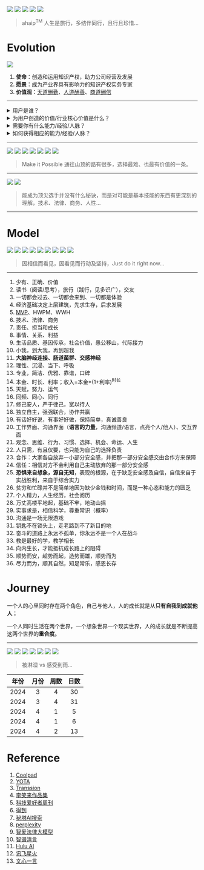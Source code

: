 ![](https://github.com/ipr9/ipr9/assets/163503847/813b7efc-dc2c-48d6-b3b9-3cf443b969f1)
![](https://github.com/ipr9/ipr9/assets/163503847/9ccacc09-b042-4367-9653-6f23c23e7fa1)
![](https://github.com/ipr9/ipr9/assets/163503847/dda4e226-3877-49c1-9405-5650e23259ad)
![](https://github.com/ipr9/ipr9/assets/163503847/e28c487d-2830-47bd-8e38-e981f1751fee)
![](https://github.com/ipr9/ipr9/assets/163503847/79319eb5-cf6f-4d11-a289-ba9cc00c2c4d)
> ahaip<sup>TM</sup> 人生是旅行，多结伴同行，且行且珍惜...

# Evolution

![](https://github.com/ipr9/ipr9/assets/163503847/b5ef24d8-6bd9-43ab-bde3-7856cdfa5f31)
1. **使命**：创造和运用知识产权，助力公司经营及发展
2. **愿景**：成为产业界具有影响力的知识产权实务专家
3. **价值观**：<ins>天道酬勤</ins>、<ins>人道酬善</ins>、<ins>商道酬信</ins>

***

<details>
<summary>用户是谁？</summary>
  <table>
  <tr><td>内部：业务，领导/老板，团队...</td></tr>
  <tr><td>外部：官方/服务机构...</td></tr>
  </table>
</details>

<details>
<summary>为用户创造的价值/行业核心价值是什么？</summary>
  <table>
  <tr><td>风险防控</td></tr>
  <tr><td>商业竞争</td></tr>
  <tr><td>价值运营</td></tr>  
  </table>
</details>

<details>
<summary>需要你有什么能力/经验/人脉？</summary>
  <table>
  <tr><td>高级程序员（技术）</td></tr>
  <tr><td>专利代理师（法律）</td></tr>
  <tr><td>职业经理人（商务）</td></tr>  
  <tr><td>打造高价值专利资产（通信/音视频sep业务）</td></tr>
  <tr><td>欧美印PCT等涉外业务</td></tr>
  <tr><td>IP风险防控</td></tr>  
  <tr><td>许可诉讼案件</td></tr>  
  </table>
</details>

<details>
<summary>如何获得相应的能力/经验/人脉？</summary>
  <table>
  <tr><td>自己就是最好的解决方案，唯手熟尔</td></tr>
  <tr><td>选择维度：行业，公司，领导，机会</td></tr>
  <tr><td>体系/类比：如四位一体、三步六法...插头与插座、登山与布局...</td></tr>  
  <tr><td>价值交换：人生的价值在于奉献，金钱/成功只是价值的副产品，而不是目标</td></tr>
  <tr><td>静水流深，深度思考，积蓄能量，整合资源，聚焦于目标及快速达成...</td></tr>
  <tr><td>管理的本质：激发和释放每一个人的善意，通过成就他人来成就自己，从事到人，从实到虚，从近到远，从令到辅</td></tr>  
  <tr><td>信任，支持及授权（欣赏的激励），珍惜缘分，激发善意，导向行动，创造价值</td></tr>  
  <tr><td>日行6千步，夜眠8小时，冥想、R90、脑力，心力，精力（钟摆式），放松的本质：思维模式的切换，一张一弛达之道也</td></tr>  
  <tr><td>痛苦+反思+行动+坚持=成长，成长比成功更重要</td></tr>  
  <tr><td>有才的人–>有用的人–>能成事的人–>有价值的人</td></tr>  
  <tr><td>价值>成长>注意力>时间>金钱</td></tr>  
  </table>
</details>

***

![](https://github.com/ipr9/ipr9/assets/163503847/b537d0b8-e3b7-479f-b524-2b4835613875)
![](https://github.com/ipr9/ipr9/assets/163503847/8fbaae7e-a774-4598-a1f6-377b1e233736)
![](https://github.com/ipr9/ipr9/assets/163503847/bed4e3eb-213b-48c1-b1a6-7e04b060b273)
![](https://github.com/ipr9/ipr9/assets/163503847/6f844307-a264-4071-a1f6-f8144956a549)
![](https://github.com/ipr9/ipr9/assets/163503847/de08b8eb-357c-4cf8-8035-77b1b08d7c6f)
![](https://github.com/ipr9/ipr9/assets/163503847/ff8da39c-6c5f-4b7a-84fe-29a33c5c6f74)
![](https://github.com/ipr9/ipr9/assets/163503847/66137469-0334-46f3-949f-5f91c5062421)
> Make it Possible 通往山顶的路有很多，选择最难、也最有价值的一条。

***

![](https://github.com/ipr9/ipr9/assets/163503847/d348f031-5688-4554-bd72-9b01b16326cb)
![](https://github.com/ipr9/ipr9/assets/163503847/1975c1c1-a35a-44cd-87a8-2a0743241733)
> 能成为顶尖选手并没有什么秘诀，而是对可能是基本技能的东西有更深刻的理解，技术、法律、商务、人性...

***

# Model

![](https://github.com/ipr9/ipr9/assets/163503847/43e5e89b-dc98-4e9d-8fc0-5ebe28f9bf5b)
![](https://github.com/ipr9/ipr9/assets/163503847/c2a62673-f2bd-41d2-9dca-ff0c0be9234f)
![](https://github.com/ipr9/ipr9/assets/163503847/722a9a9a-aa1f-4c92-ba8c-957f5206a80f)
![](https://github.com/ipr9/ipr9/assets/163503847/a8598fe7-b9ad-47ed-921a-d542d6c284a8)
![](https://github.com/ipr9/ipr9/assets/163503847/74b84f1c-9a40-4314-95d8-60f5a7db080d)
![](https://github.com/ipr9/ipr9/assets/163503847/0c5e1c82-7a8c-467c-9358-67128718a92f)
![](https://github.com/ipr9/ipr9/assets/163503847/3e3df749-fc36-4c9d-947a-fdc376758252)
![](https://github.com/ipr9/ipr9/assets/163503847/3ca41a82-a33c-4834-aa54-8ec3263b7d85)
![](https://github.com/ipr9/ipr9/assets/163503847/67c435e3-f5ee-4a7a-a3e1-40efde98577a)
> 因相信而看见，因看见而行动及坚持，Just do it right now...

***

1. 少有、正确、价值
2. 读书（阅读/思考），旅行（践行，见多识广），交友
3. 一切都会过去、一切都会来到、一切都是体验
4. 经济基础决定上层建筑，先求生存，后求发展
5. [MVP](https://ahamvp.com/)、HWPM、WWH
6. 技术、法律、商务
7. 责任、担当和成长
8. 事情、关系、利益
9. 生活品质、基因传承，社会价值，愚公移山，代际接力
10. 小我，到大我，再到超我
11. **大脑神经连接、肠道菌群、交感神经**
12. 理性、沉浸、当下、呼吸
13. 专业，简洁、优雅、靠谱，口碑
14. 本金、时长、利率；收入=本金*(1+利率)<sup>时长</sup>
15. 天赋，努力、运气
16. 同频、同心、同行
17. 修己安人，严于律己，宽以待人
18. 独立自主，强强联合，协作共赢
19. 有话好好说，有事好好做，保持简单，真诚善良
20. 工作界面、沟通界面（**语言的力量**，沟通频道/语言，点亮个人/他人）、交互界面
21. 观念、思维、行为、习惯、选择、机会、命运、人生
22. 人只需，有且仅要，也只能为自己的选择负责
23. 合作：大家各自放弃一小部分安全感，并把那一部分安全感交由合作方来保障
24. 信任：相信对方不会利用自己主动放弃的那一部分安全感
25. **恐惧来自想象，源自无知**，表现的根源，在于缺乏安全感及自信，自信来自于实战胜利，来自于综合实力
26. 贫穷和忙碌并不是简单地因为缺少金钱和时间，而是一种心态和能力的匮乏
27. 个人精力，人生经历，社会阅历
28. 万丈高楼平地起，基础不牢，地动山摇
29. 实事求是，相信科学，尊重常识（概率） 
30. 沟通是一场无限游戏
31. 钥匙不在锁头上，走老路到不了新目的地
32. 奋斗的道路上永远不孤单，你永远不是一个人在战斗
33. 教是最好的学，教学相长
34. 向内生长，才能抵抗成长路上的阻碍
35. 顺势而安，趁势而起，造势而雄，顺势而为
36. 尽力而为，顺其自然，知足常乐，感恩长存

# Journey

一个人的心里同时存在两个角色，自己与他人，人的成长就是从**只有自我到成就他人**；

一个人同时生活在两个世界，一个想象世界一个现实世界，人的成长就是不断提高这两个世界的**重合度**。

***

![](https://github.com/ipr9/ipr9/assets/163503847/aca770fe-ef29-4095-b471-61e8ad367817)
![](https://github.com/ipr9/ipr9/assets/163503847/92643d26-d2ed-4f33-9ac8-8ddc25164cfd)
![](https://github.com/ipr9/ipr9/assets/163503847/e8ed2438-af46-44f3-9505-a2e6452fe77e)
![](https://github.com/ipr9/ipr9/assets/163503847/05f8a66c-d58b-47a8-a87b-aef2d92c02e0)
![](https://github.com/ipr9/ipr9/assets/163503847/43376ecf-1f3c-480c-b4e4-c0624b3f4202)
![](https://github.com/ipr9/ipr9/assets/163503847/831a9923-41de-4882-b46c-fda6197794fa)
![](https://github.com/ipr9/ipr9/assets/163503847/cc5ef2b2-a8c1-40f9-a84c-eb17612fe68a)
> 被淋湿 vs 感受到雨...

| 年份  | 月份 | 周数 | 日数 |
| ----- |  :------:  |  :------:  | :------:   |
| 2024     | 3       | 4        | 30         |
| 2024     | 3       | 4         | 31         |
| 2024     | 4       | 1         | 5         |
| 2024     | 4       | 1         | 6         |
| 2024     | 4       | 2         | 13         |

# Reference

1. [Coolpad](https://coolpad.com/#/)
2. [YOTA](https://news.mydrivers.com/1/549/549071.htm)
3. [Transsion](https://transsion.com/)
4. [李笑来作品集](http://lixiaolai.com/#/)
5. [科技爱好者周刊](https://github.com/ruanyf/weekly)
6. [得到](https://www.dedao.cn/)
7. [秘塔AI搜索](https://metaso.cn/)
8. [perplexity](https://www.perplexity.ai/)
9. [智爱法律大模型](https://www.zhiexa.com/index)
10. [智谱清言](https://chatglm.cn/main/alltoolsdetail)
11. [Hulu AI](https://h5.cxyhub.com/home)
12. [讯飞星火](https://xinghuo.xfyun.cn/)
13. [文心一言](https://yiyan.baidu.com/)
